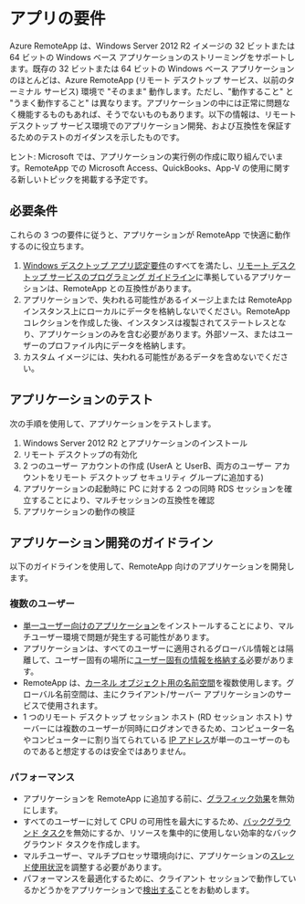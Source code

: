 
<properties 
    pageTitle="Azure RemoteApp のアプリの要件"
	description="Azure RemoteApp で使用するアプリの要件について説明します。"
	services="remoteapp"
	documentationCenter=""
	authors="lizap"
	manager="mbaldwin"/>

<tags 
    ms.service="remoteapp"
	ms.workload="compute"
	ms.tgt_pltfrm="na"
	ms.devlang="na"
	ms.topic="article"
	ms.date="08/12/2015"
	ms.author="elizapo"/>



# アプリの要件
Azure RemoteApp は、Windows Server 2012 R2 イメージの 32 ビットまたは 64 ビットの Windows ベース アプリケーションのストリーミングをサポートします。既存の 32 ビットまたは 64 ビットの Windows ベース アプリケーションのほとんどは、Azure RemoteApp (リモート デスクトップ サービス、以前のターミナル サービス) 環境で "そのまま" 動作します。ただし、"動作すること" と "うまく動作すること" は異なります。アプリケーションの中には正常に問題なく機能するものもあれば、そうでないものもあります。以下の情報は、リモート デスクトップ サービス環境でのアプリケーション開発、および互換性を保証するためのテストのガイダンスを示したものです。

ヒント: Microsoft では、アプリケーションの実行例の作成に取り組んでいます。RemoteApp での Microsoft Access、QuickBooks、App-V の使用に関する新しいトピックを掲載する予定です。

## 必要条件
これらの 3 つの要件に従うと、アプリケーションが RemoteApp で快適に動作するのに役立ちます。

1.	[Windows デスクトップ アプリ認定要件](https://msdn.microsoft.com/library/windows/desktop/hh749939.aspx)のすべてを満たし、[リモート デスクトップ サービスのプログラミング ガイドライン](https://msdn.microsoft.com/library/aa383490.aspx)に準拠しているアプリケーションは、RemoteApp との互換性があります。 
2.	アプリケーションで、失われる可能性があるイメージ上または RemoteApp インスタンス上にローカルにデータを格納しないでください。RemoteApp コレクションを作成した後、インスタンスは複製されてステートレスとなり、アプリケーションのみを含む必要があります。外部ソース、またはユーザーのプロファイル内にデータを格納します。 
3.	カスタム イメージには、失われる可能性があるデータを含めないでください。  

## アプリケーションのテスト
次の手順を使用して、アプリケーションをテストします。

1.	Windows Server 2012 R2 とアプリケーションのインストール
2.	リモート デスクトップの有効化
3.	2 つのユーザー アカウントの作成 (UserA と UserB、両方のユーザー アカウントをリモート デスクトップ セキュリティ グループに追加する) 
4.	アプリケーションの起動時に PC に対する 2 つの同時 RDS セッションを確立することにより、マルチセッションの互換性を確認
5.	アプリケーションの動作の検証

## アプリケーション開発のガイドライン
以下のガイドラインを使用して、RemoteApp 向けのアプリケーションを開発します。

### 複数のユーザー
 
- [単一ユーザー向けのアプリケーション](https://msdn.microsoft.com/library/aa380661.aspx)をインストールすることにより、マルチユーザー環境で問題が発生する可能性があります。 
- アプリケーションは、すべてのユーザーに適用されるグローバル情報とは隔離して、ユーザー固有の場所に[ユーザー固有の情報を格納する](https://msdn.microsoft.com/library/aa383452.aspx)必要があります。 
- RemoteApp は、[カーネル オブジェクト用の名前空間](https://msdn.microsoft.com/library/aa382954.aspx)を複数使用します。グローバル名前空間は、主にクライアント/サーバー アプリケーションのサービスで使用されます。 
- 1 つのリモート デスクトップ セッション ホスト (RD セッション ホスト) サーバーには複数のユーザーが同時にログオンできるため、コンピューター名やコンピューターに割り当てられている [IP アドレス](https://msdn.microsoft.com/library/aa382942.aspx)が単一のユーザーのものであると想定するのは安全ではありません。 

### パフォーマンス
- アプリケーションを RemoteApp に追加する前に、[グラフィック効果](https://msdn.microsoft.com/library/aa380822.aspx)を無効にします。
- すべてのユーザーに対して CPU の可用性を最大にするため、[バックグラウンド タスク](https://msdn.microsoft.com/library/aa380665.aspx)を無効にするか、リソースを集中的に使用しない効率的なバックグラウンド タスクを作成します。 
- マルチユーザー、マルチプロセッサ環境向けに、アプリケーションの[スレッド使用状況](https://msdn.microsoft.com/library/aa383520.aspx)を調整する必要があります。
- パフォーマンスを最適化するために、クライアント セッションで動作しているかどうかをアプリケーションで[検出する](https://msdn.microsoft.com/library/aa380798.aspx)ことをお勧めします。 
 

<!---HONumber=August15_HO9-->